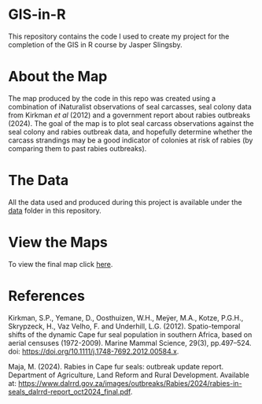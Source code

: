 # GIS-in-R
This repository contains the code I used to create my project for the completion of the GIS in R course by Jasper Slingsby.

# About the Map
The map produced by the code in this repo was created using a combination of iNaturalist observations of seal carcasses, seal colony data from Kirkman *et al* (2012) and a government report about rabies outbreaks (2024). The goal of the map is to plot seal carcass observations against the seal colony and rabies outbreak data, and hopefully determine whether the carcass strandings may be a good indicator of colonies at risk of rabies (by comparing them to past rabies outbreaks).

# The Data
All the data used and produced during this project is available under the [data](https://github.com/muhammaduzairdavids/GIS-in-R/tree/main/data) folder in this repository.

# View the Maps
To view the final map click [here](https://htmlview.glitch.me/?https://github.com/muhammaduzairdavids/GIS-in-R/blob/main/seal_rabies_map.html).

# References

Kirkman, S.P., Yemane, D., Oosthuizen, W.H., Meÿer, M.A., Kotze, P.G.H., Skrypzeck, H., Vaz Velho, F. and Underhill, L.G. (2012). Spatio-temporal shifts of the dynamic Cape fur seal population in southern Africa, based on aerial censuses (1972-2009). Marine Mammal Science, 29(3), pp.497–524. doi: https://doi.org/10.1111/j.1748-7692.2012.00584.x. 

Maja, M. (2024). Rabies in Cape fur seals:  outbreak update report. Department of Agriculture, Land Reform and Rural Development. Available at: https://www.dalrrd.gov.za/images/outbreaks/Rabies/2024/rabies-in-seals_dalrrd-report_oct2024_final.pdf.
